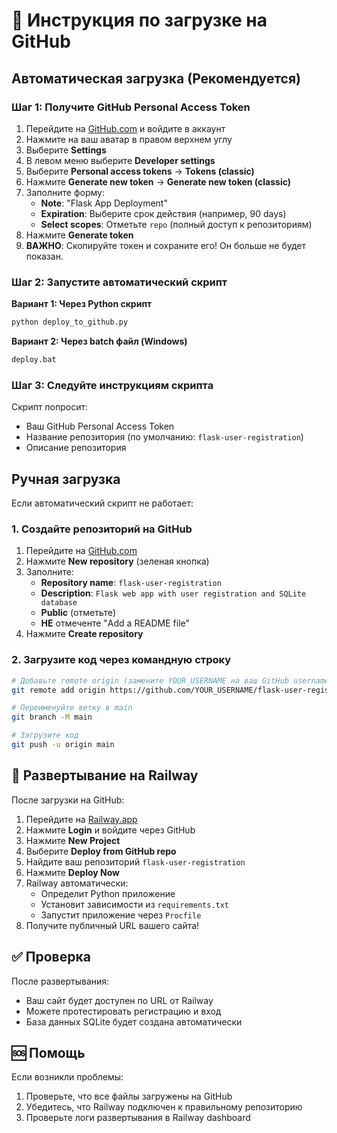 # 🚀 Инструкция по загрузке на GitHub

## Автоматическая загрузка (Рекомендуется)

### Шаг 1: Получите GitHub Personal Access Token

1. Перейдите на [GitHub.com](https://github.com) и войдите в аккаунт
2. Нажмите на ваш аватар в правом верхнем углу
3. Выберите **Settings**
4. В левом меню выберите **Developer settings**
5. Выберите **Personal access tokens** → **Tokens (classic)**
6. Нажмите **Generate new token** → **Generate new token (classic)**
7. Заполните форму:
   - **Note**: "Flask App Deployment"
   - **Expiration**: Выберите срок действия (например, 90 days)
   - **Select scopes**: Отметьте `repo` (полный доступ к репозиториям)
8. Нажмите **Generate token**
9. **ВАЖНО**: Скопируйте токен и сохраните его! Он больше не будет показан.

### Шаг 2: Запустите автоматический скрипт

**Вариант 1: Через Python скрипт**
```bash
python deploy_to_github.py
```

**Вариант 2: Через batch файл (Windows)**
```bash
deploy.bat
```

### Шаг 3: Следуйте инструкциям скрипта

Скрипт попросит:
- Ваш GitHub Personal Access Token
- Название репозитория (по умолчанию: `flask-user-registration`)
- Описание репозитория

## Ручная загрузка

Если автоматический скрипт не работает:

### 1. Создайте репозиторий на GitHub

1. Перейдите на [GitHub.com](https://github.com)
2. Нажмите **New repository** (зеленая кнопка)
3. Заполните:
   - **Repository name**: `flask-user-registration`
   - **Description**: `Flask web app with user registration and SQLite database`
   - **Public** (отметьте)
   - **НЕ** отмеченте "Add a README file"
4. Нажмите **Create repository**

### 2. Загрузите код через командную строку

```bash
# Добавьте remote origin (замените YOUR_USERNAME на ваш GitHub username)
git remote add origin https://github.com/YOUR_USERNAME/flask-user-registration.git

# Переименуйте ветку в main
git branch -M main

# Загрузите код
git push -u origin main
```

## 🔗 Развертывание на Railway

После загрузки на GitHub:

1. Перейдите на [Railway.app](https://railway.app)
2. Нажмите **Login** и войдите через GitHub
3. Нажмите **New Project**
4. Выберите **Deploy from GitHub repo**
5. Найдите ваш репозиторий `flask-user-registration`
6. Нажмите **Deploy Now**
7. Railway автоматически:
   - Определит Python приложение
   - Установит зависимости из `requirements.txt`
   - Запустит приложение через `Procfile`
8. Получите публичный URL вашего сайта!

## ✅ Проверка

После развертывания:
- Ваш сайт будет доступен по URL от Railway
- Можете протестировать регистрацию и вход
- База данных SQLite будет создана автоматически

## 🆘 Помощь

Если возникли проблемы:
1. Проверьте, что все файлы загружены на GitHub
2. Убедитесь, что Railway подключен к правильному репозиторию
3. Проверьте логи развертывания в Railway dashboard
